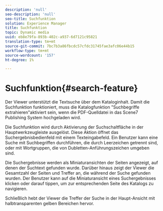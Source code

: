 ```yaml
---
description: 'null'
seo-description: 'null'
seo-title: Suchfunktion
solution: Experience Manager
title: Suchfunktion
topic: Dynamic media
uuid: eb8e79fa-893b-402c-a937-6d7121c95821
translation-type: tm+mt
source-git-commit: 7bc7b3a86fbcdc57cfdc31745fae3afc06e44b15
workflow-type: tm+mt
source-wordcount: '157'
ht-degree: 1%

---
```



# Suchfunktion{#search-feature}

Der Viewer unterstützt die Textsuche über dem Kataloginhalt. Damit die Suchfunktion funktioniert, muss die Katalogfunktion &quot;Suchbegriffe extrahieren&quot;aktiviert sein, wenn die PDF-Quelldatei in das Scene7 Publishing System hochgeladen wird.

Die Suchfunktion wird durch Aktivierung der Suchschaltfläche in der Hauptwerkzeugleiste ausgelöst. Diese Aktion öffnet das Suchergebnisbedienfeld mit einem Texteingabefeld. Ein Benutzer kann eine Suche mit Suchbegriffen durchführen, die durch Leerzeichen getrennt sind, oder mit Wortgruppen, die von Dubletten-Anführungszeichen umgeben sind.

Die Suchergebnisse werden als Miniaturansichten der Seiten angezeigt, auf denen der Suchtext gefunden wurde. Darüber hinaus zeigt der Viewer die Gesamtzahl der Seiten und Treffer an, die während der Suche gefunden wurden. Der Benutzer kann auf die Miniaturansicht eines Suchergebnisses klicken oder darauf tippen, um zur entsprechenden Seite des Katalogs zu navigieren.

Schließlich hebt der Viewer die Treffer der Suche in der Haupt-Ansicht mit halbtransparenten gelben Bereichen hervor.
